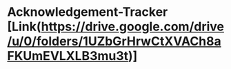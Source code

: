 # Acknowledgement-Tracker [Link(https://drive.google.com/drive/u/0/folders/1UZbGrHrwCtXVACh8aFKUmEVLXLB3mu3t)]

